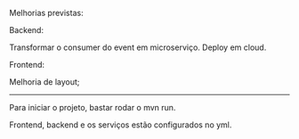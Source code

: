 Melhorias previstas:

Backend:

Transformar o consumer do event em microserviço.
Deploy em cloud.

Frontend:

Melhoria de layout;

-------------------------------------------------------


Para iniciar o projeto, bastar rodar o mvn run.

Frontend, backend e os serviços estão configurados no yml.
